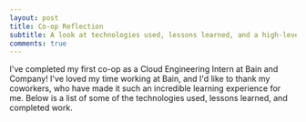 ```yaml
---
layout: post
title: Co-op Reflection
subtitle: A look at technologies used, lessons learned, and a high-level summary of completed work
comments: true
---
```


I've completed my first co-op as a Cloud Engineering Intern at Bain and Company! I've loved my time working at Bain, and I'd like to thank my coworkers, who have made it such an incredible learning experience for me. Below is a list of some of the technologies used, lessons learned, and completed work.
